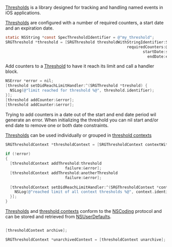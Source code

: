 [Thresholds](Thresholds/SRGThreshold.h) is a library designed for tracking and handling named events in iOS applications.

[Thresholds](Thresholds/SRGThreshold.h) are configured with a number of required counters, a start date and an expiration date.

```objective-c
static NSString *const SpecThresholdIdentifier = @"my_threshold";
SRGThreshold *threshold = [SRGThreshold thresholdWithStringIdentifier:SpecThresholdIdentifier
                                                     requiredCounters:@2
                                                            startDate:startDate
                                                              endDate:endDate];
```

Add counters to a [Threshold](Thresholds/SRGThreshold.h) to have it reach its limit and call a handler block. 

```objective-c
NSError *error = nil;
[threshold setDidReachLimitHandler:^(SRGThreshold *treshold) {
  NSLog(@"limit reached for threshold %@", threshold.identifier);
}];
[threshold addCounter:&error];
[threshold addCounter:&error];
```

Trying to add counters in a date out of the start and end date period wil generate an error. When initializing the threshold you can nil start and/or end date to remove one or both date constraints.

[Thresholds](Thresholds/SRGThreshold.h) can be used individually or grouped in [threshold contexts](Thresholds/SRGThresholdContext.h)

```objective-c
SRGThresholdContext *thresholdContext = [SRGThresholdContext contextWithStringIdentifier:ContextIdentifier
                                                                                 failure:&error];
if (!error)
{
  [thresholdContext addThreshold:threshold
                          failure:&error];
  [thresholdContext addThreshold:anotherThreshold
                          failure:&error];
                          
  [thresholdContext setDidReachLimitHandler:^(SRGThresholdContext *context) {
    NSLog(@"reached limit of all context thresholds %@", context.identifier);
  }];                 
}
```

[Thresholds](Thresholds/SRGThreshold.h) and [threshold contexts](Thresholds/SRGThresholdContext.h) conform to the  [NSCoding](https://developer.apple.com/library/ios/#documentation/Cocoa/Reference/Foundation/Protocols/NSCoding_Protocol/Reference/Reference.html) protocol and can be stored and retrieved from [NSUserDefaults](https://developer.apple.com/library/mac/documentation/Cocoa/Reference/Foundation/Classes/nsuserdefaults_Class/Reference/Reference.html). 

```objective-c

[thresholdContext archive];

SRGThresholdContext *unarchivedContext = [thresholdContext unarchive];

```
